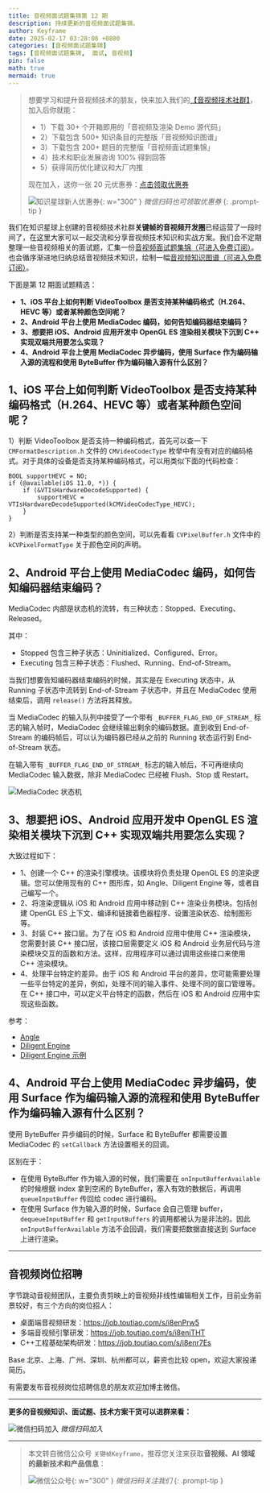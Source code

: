 ```yaml
---
title: 音视频面试题集锦第 12 期
description: 持续更新的音视频面试题集锦。
author: Keyframe
date: 2025-02-17 03:28:08 +0800
categories: [音视频面试题集锦]
tags: [音视频面试题集锦,  面试, 音视频]
pin: false
math: true
mermaid: true
---
```


>想要学习和提升音视频技术的朋友，快来加入我们的<a href="https://t.zsxq.com/jRprT" target="_blank" rel="noopener noreferrer">【音视频技术社群】</a>，加入后你就能：
>
>- 1）下载 30+ 个开箱即用的「音视频及渲染 Demo 源代码」
>- 2）下载包含 500+ 知识条目的完整版「音视频知识图谱」
>- 3）下载包含 200+ 题目的完整版「音视频面试题集锦」
>- 4）技术和职业发展咨询 100% 得到回答
>- 5）获得简历优化建议和大厂内推
>  
>现在加入，送你一张 20 元优惠券：<a href="https://t.zsxq.com/jRprT" target="_blank" rel="noopener noreferrer">点击领取优惠券</a>
>
>![知识星球新人优惠券](assets/img/keyframe-zsxq-coupon.png){: w="300" }
>_微信扫码也可领取优惠券_
{: .prompt-tip }

我们在知识星球上创建的音视频技术社群**关键帧的音视频开发圈**已经运营了一段时间了，在这里大家可以一起交流和分享音视频技术知识和实战方案。我们会不定期整理一些音视频相关的面试题，汇集一份[音视频面试题集锦（可进入免费订阅）](https://mp.weixin.qq.com/mp/appmsgalbum?__biz=MjM5MTkxOTQyMQ==&action=getalbum&album_id=2380776196751425539#wechat_redirect)。也会循序渐进地归纳总结音视频技术知识，绘制一幅[音视频知识图谱（可进入免费订阅）](https://mp.weixin.qq.com/mp/appmsgalbum?__biz=MjM5MTkxOTQyMQ==&action=getalbum&album_id=2349658423078092802#wechat_redirect)。


下面是第 12 期面试题精选：


- **1、iOS 平台上如何判断 VideoToolbox 是否支持某种编码格式（H.264、HEVC 等）或者某种颜色空间呢？**
- **2、Android 平台上使用 MediaCodec 编码，如何告知编码器结束编码？**
- **3、想要把 iOS、Android 应用开发中 OpenGL ES 渲染相关模块下沉到 C++ 实现双端共用要怎么实现？**
- **4、Android 平台上使用 MediaCodec 异步编码，使用 Surface 作为编码输入源的流程和使用 ByteBuffer 作为编码输入源有什么区别？**




## 1、iOS 平台上如何判断 VideoToolbox 是否支持某种编码格式（H.264、HEVC 等）或者某种颜色空间呢？

  

1）判断 VideoToolbox 是否支持一种编码格式，首先可以查一下 `CMFormatDescription.h` 文件的 `CMVideoCodecType` 枚举中有没有对应的编码格式。对于具体的设备是否支持某种编码格式，可以用类似下面的代码检查：

````objc
BOOL supportHEVC = NO;
if (@available(iOS 11.0, *)) {
	if (&VTIsHardwareDecodeSupported) {
		supportHEVC = VTIsHardwareDecodeSupported(kCMVideoCodecType_HEVC);
	}
}
````

2）判断是否支持某一种类型的颜色空间，可以先看看 `CVPixelBuffer.h` 文件中的 `kCVPixelFormatType` 关于颜色空间的声明。

  

## 2、Android 平台上使用 MediaCodec 编码，如何告知编码器结束编码？

MediaCodec 内部是状态机的流转，有三种状态：Stopped、Executing、Released。

其中：

- Stopped 包含三种子状态：Uninitialized、Configured、Error。
- Executing 包含三种子状态：Flushed、Running、End-of-Stream。


当我们想要告知编码器结束编码的时候，其实是在 Executing 状态中，从 Running 子状态中流转到 End-of-Stream 子状态中，并且在 MediaCodec 使用结束后，调用 `release()` 方法将其释放。


当 MediaCodec 的输入队列中接受了一个带有 `_BUFFER_FLAG_END_OF_STREAM_` 标志的输入帧时，MediaCodec 会继续输出剩余的编码数据。直到收到 End-of-Stream 的编码帧后，可以认为编码器已经从之前的 Running 状态运行到 End-of-Stream 状态。

在输入带有 `_BUFFER_FLAG_END_OF_STREAM_` 标志的输入帧后，不可再继续向 MediaCodec 输入数据，除非 MediaCodec 已经被 Flush、Stop 或 Restart。

  
<!-- ![MediaCodec 状态机](https://developer.android.com/images/media/mediacodec_async_states.svg) -->

![MediaCodec 状态机](assets/resource/av-interview-qa/mediacodec_async_states.png)




## 3、想要把 iOS、Android 应用开发中 OpenGL ES 渲染相关模块下沉到 C++ 实现双端共用要怎么实现？

  
大致过程如下：

- 1、创建一个 C++ 的渲染引擎模块。该模块将负责处理 OpenGL ES 的渲染逻辑。您可以使用现有的 C++ 图形库，如 Angle、Diligent Engine 等，或者自己编写一个。
- 2、将渲染逻辑从 iOS 和 Android 应用中移动到 C++ 渲染业务模块。包括创建 OpenGL ES 上下文、编译和链接着色器程序、设置渲染状态、绘制图形等。
- 3、封装 C++ 接口层。为了在 iOS 和 Android 应用中使用 C++ 渲染模块，您需要封装 C++ 接口层，该接口层需要定义 iOS 和 Android 业务层代码与渲染模块交互的函数和方法。这样，应用程序可以通过调用这些接口来使用 C++ 渲染模块。
- 4、处理平台特定的差异。由于 iOS 和 Android 平台的差异，您可能需要处理一些平台特定的差异，例如，处理不同的输入事件、处理不同的窗口管理等。在 C++ 接口中，可以定义平台特定的函数，然后在 iOS 和 Android 应用中实现这些函数。

参考：

- [Angle](https://github.com/google/angle "Angle")
- [Diligent Engine](https://github.com/DiligentGraphics/DiligentEngine "Diligent Engine")
- [Diligent Engine 示例](https://github.com/DiligentGraphics/DiligentSamples "Diligent Engine 示例")



  

## 4、Android 平台上使用 MediaCodec 异步编码，使用 Surface 作为编码输入源的流程和使用 ByteBuffer 作为编码输入源有什么区别？

使用 ByteBuffer 异步编码的时候，Surface 和 ByteBuffer 都需要设置 MediaCodec 的 `setCallback` 方法设置相关的回调。

区别在于：

- 在使用 ByteBuffer 作为输入源的时候，我们需要在 `onInputBufferAvailable` 的时候根据 index 拿到空闲的 ByteBuffer，塞入有效的数据后，再调用 `queueInputBuffer` 传回给 codec 进行编码。
- 在使用 Surface 作为输入源的时候，Surface 会自己管理 buffer，`dequeueInputBuffer` 和 `getInputBuffers` 的调用都被认为是非法的。因此 `onInputBufferAvailable` 方法不会回调，我们需要把数据直接送到 Surface 上进行渲染。


---


## 音视频岗位招聘


字节跳动音视频团队，主要负责剪映上的音视频非线性编辑相关工作，目前业务前景较好，有三个方向的岗位招人：

- 桌面端音视频研发：https://job.toutiao.com/s/i8enPrw5
- 多端音视频引擎研发：https://job.toutiao.com/s/i8enjTHT
- C++工程基础架构研发：https://job.toutiao.com/s/i8enr7Es

Base 北京、上海、广州、深圳、杭州都可以，薪资也比较 open，欢迎大家投递简历。


有需要发布音视频岗位招聘信息的朋友欢迎加博主微信。




---

**更多的音视频知识、面试题、技术方案干货可以进群来看：**

![微信扫码加入](assets/img/keyframe-zsxq.png)
_微信扫码加入_








---

> 本文转自微信公众号 `关键帧Keyframe`，推荐您关注来获取**音视频、AI 领域的最新技术和产品信息**：
>
>![微信公众号](assets/img/keyframe-mp.jpg){: w="300" }
>_微信扫码关注我们_
{: .prompt-tip }

